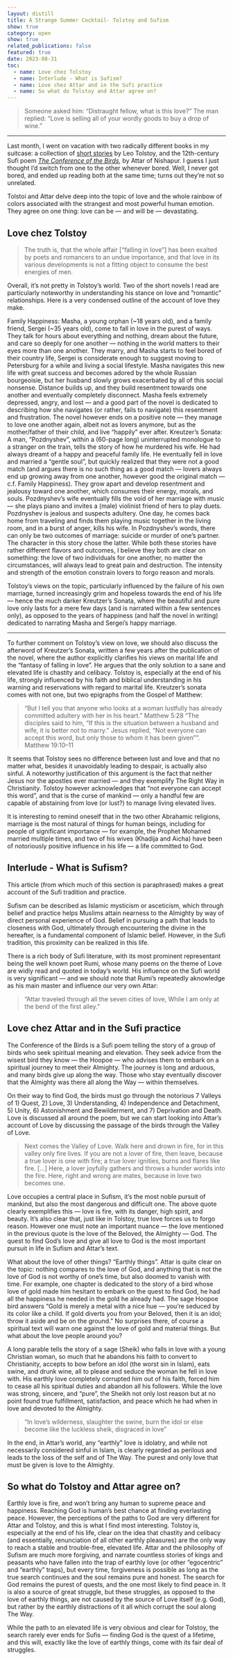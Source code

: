 ```yaml
---
layout: distill
title: A Strange Summer Cocktail- Tolstoy and Sufism
show: true
category: open
show: true
related_publications: false
featured: true
date: 2023-08-31
toc:
  - name: Love chez Tolstoy
  - name: Interlude - What is Sufism?
  - name: Love chez Attar and in the Sufi practice
  - name: So what do Tolstoy and Attar agree on? 
---
```


> Someone asked him: “Distraught fellow, what is this love?”
> The man replied: “Love is selling all of your wordly goods to buy a drop of wine.”

---

Last month, I went on vacation with two radically different books in my suitcase: a collection of [short stories](https://www.amazon.com/Death-Ilyich-Stories-Wordsworth-Classics/dp/1840224533/ref=sr_1_3?crid=1UU8ZIK0HF173&keywords=The+Death+of+Ivan+Ilyich+and+Other+Stories&qid=1692882786&s=books&sprefix=the+death+of+ivan+ilyich+and+other+stories%2Cstripbooks-intl-ship%2C253&sr=1-3) by Leo Tolstoy, and the 12th-century Sufi poem [_The Conference of the Birds_](https://www.goodreads.com/book/show/35187179-the-conference-of-the-birds), by Attar of Nishapur. I guess I just thought I’d switch from one to the other whenever bored. Well, I never got bored, and ended up reading both at the same time; turns out they’re not so unrelated.

Tolstoi and Attar delve deep into the topic of love and the whole rainbow of colors associated with the strangest and most powerful human emotion. They agree on one thing: love can be — and will be — devastating.

## Love chez Tolstoy

> The truth is, that the whole affair [“falling in love”] has been exalted by poets and romancers to an undue importance, and that love in its various developments is not a fitting 
> object to consume the best energies of men.

Overall, it’s not pretty in Tolstoy’s world. Two of the short novels I read are particularly noteworthy in understanding his stance on love and “romantic” relationships. Here is a very condensed outline of the account of love they make.

Family Happiness: Masha, a young orphan (~18 years old), and a family friend, Sergei (~35 years old), come to fall in love in the purest of ways. They talk for hours about everything and nothing, dream about the future, and care so deeply for one another — nothing in the world matters to their eyes more than one another. They marry, and Masha starts to feel bored of their country life, Sergei is considerate enough to suggest moving to Petersburg for a while and living a social lifestyle. Masha navigates this new life with great success and becomes adored by the whole Russian bourgeoisie, but her husband slowly grows exacerbated by all of this social nonsense. Distance builds up, and they build resentment towards one another and eventually completely disconnect. Masha feels extremely depressed, angry, and lost — and a good part of the novel is dedicated to describing how she navigates (or rather, fails to navigate) this resentment and frustration. The novel however ends on a positive note — they manage to love one another again, albeit not as lovers anymore, but as the mother/father of their child, and live “happily” ever after.
Kreutzer’s Sonata: A man, “Pozdnyshev”, within a (60-page long) uninterrupted monologue to a stranger on the train, tells the story of how he murdered his wife. He had always dreamt of a happy and peaceful family life. He eventually fell in love and married a “gentle soul”, but quickly realized that they were not a good match (and argues there is no such thing as a good match — lovers always end up growing away from one another, however good the original match — c.f. Family Happiness). They grow apart and develop resentment and jealousy toward one another, which consumes their energy, morals, and souls. Pozdnyshev’s wife eventually fills the void of her marriage with music — she plays piano and invites a (male) violinist friend of hers to play duets. Pozdnyshev is jealous and suspects adultery. One day, he comes back home from traveling and finds them playing music together in the living room, and in a burst of anger, kills his wife. In Pozdnyshev’s words, there can only be two outcomes of marriage: suicide or murder of one’s partner. The character in this story chose the latter.
While both these stories have rather different flavors and outcomes, I believe they both are clear on something: the love of two individuals for one another, no matter the circumstances, will always lead to great pain and destruction. The intensity and strength of the emotion constrain lovers to forgo reason and morals.

Tolstoy’s views on the topic, particularly influenced by the failure of his own marriage, turned increasingly grim and hopeless towards the end of his life — hence the much darker Kreutzer’s Sonata, where the beautiful and pure love only lasts for a mere few days (and is narrated within a few sentences only), as opposed to the years of happiness (and half the novel in writing) dedicated to narrating Masha and Sergei’s happy marriage.

---

To further comment on Tolstoy’s view on love, we should also discuss the afterword of Kreutzer’s Sonata, written a few years after the publication of the novel, where the author explicitly clarifies his views on marital life and the “fantasy of falling in love”. He argues that the only solution to a sane and elevated life is chastity and celibacy. Tolstoy is, especially at the end of his life, strongly influenced by his faith and biblical understanding in his warning and reservations with regard to marital life. Kreutzer’s sonata comes with not one, but two epigraphs from the Gospel of Matthew:

> “But I tell you that anyone who looks at a woman lustfully has already committed adultery with her in his heart.” Matthew 5:28
> “The disciples said to him, “If this is the situation between a husband and wife, it is better not to marry.” Jesus replied, “Not everyone can accept this word, but only those to whom it has been given””. Matthew 19:10–11

It seems that Tolstoy sees no difference between lust and love and that no matter what, besides it unavoidably leading to despair, is actually also sinful. A noteworthy justification of this argument is the fact that neither Jesus nor the apostles ever married — and they exemplify The Right Way in Christianity. Tolstoy however acknowledges that “not everyone can accept this word”, and that is the curse of mankind — only a handful few are capable of abstaining from love (or lust?) to manage living elevated lives.

It is interesting to remind oneself that in the two other Abrahamic religions, marriage is the most natural of things for human beings, including for people of significant importance — for example, the Prophet Mohamed married multiple times, and two of his wives (Khadija and Aicha) have been of notoriously positive influence in his life — a life committed to God.

## Interlude - What is Sufism?

This article (from which much of this section is paraphrased) makes a great account of the Sufi tradition and practice.

Sufism can be described as Islamic mysticism or asceticism, which through belief and practice helps Muslims attain nearness to the Almighty by way of direct personal experience of God. Belief in pursuing a path that leads to closeness with God, ultimately through encountering the divine in the hereafter, is a fundamental component of Islamic belief. However, in the Sufi tradition, this proximity can be realized in this life.

There is a rich body of Sufi literature, with its most prominent representant being the well known poet Rumi, whose many poems on the theme of Love are widly read and quoted in today’s world. His influence on the Sufi world is very significant — and we should note that Rumi’s repeatedly aknowledge as his main master and influence our very own Attar:

> “Attar traveled through all the seven cities of love, While I am only at the bend of the first alley.”

## Love chez Attar and in the Sufi practice

The Conference of the Birds is a Sufi poem telling the story of a group of birds who seek spiritual meaning and elevation. They seek advice from the wisest bird they know — the Hoopoe — who advises them to embark on a spiritual journey to meet their Almighty. The journey is long and arduous, and many birds give up along the way. Those who stay eventually discover that the Almighty was there all along the Way — within themselves.

On their way to find God, the birds must go through the notorious 7 Valleys of 1) Quest, 2) Love, 3) Understanding, 4) Independence and Detachment, 5) Unity, 6) Astonishment and Bewilderment, and 7) Deprivation and Death. Love is discussed all around the poem, but we can start looking into Attar’s account of Love by discussing the passage of the birds through the Valley of Love.

> Next comes the Valley of Love. Walk here and drown in fire, for in this valley only fire lives. If you are not a lover of fire, then leave, because a true lover is one with fire; a 
> true lover ignities, burns and flares like fire. […] Here, a lover joyfully gathers and throws a hunder worlds into the fire. Here, right and wrong are mates, because in love two 
> becomes one.

Love occupies a central place in Sufism, it’s the most noble pursuit of mankind, but also the most dangerous and difficult one. The above quote clearly exemplifies this — love is fire, with its danger, high spirit, and beauty. It’s also clear that, just like in Tolstoy, true love forces us to forgo reason. However one must note an important nuance — the love mentioned in the previous quote is the love of the Beloved, the Almighty — God. The quest to find God’s love and give all love to God is the most important pursuit in life in Sufism and Attar’s text.

What about the love of other things? “Earthly things”. Attar is quite clear on the topic: nothing compares to the love of God, and anything that is not the love of God is not worthy of one’s time, but also doomed to vanish with time. For example, one chapter is dedicated to the story of a bird whose love of gold made him hesitant to embark on the quest to find God, he had all the happiness he needed in the gold he already had. The sage Hoopoe bird answers “Gold is merely a metal with a nice hue — you’re seduced by its color like a child. If gold diverts you from your Beloved, then it is an idol; throw it aside and be on the ground.” No surprises there, of course a spiritual text will warn one against the love of gold and material things. But what about the love people around you?

A long parable tells the story of a sage (Sheik) who falls in love with a young Christian woman, so much that he abandons his faith to convert to Christianity, accepts to bow before an idol (the worst sin in Islam), eats swine, and drunk wine, all to please and seduce the woman he fell in love with. His earthly love completely corrupted him out of his faith, forced him to cease all his spiritual duties and abandon all his followers. While the love was strong, sincere, and “pure”, the Sheikh not only lost reason but at no point found true fulfillment, satisfaction, and peace which he had when in love and devoted to the Almighty.

> “In love’s wilderness, slaughter the swine, burn the idol or else become like the luckless sheik, disgraced in love”

In the end, in Attar’s world, any “earthly” love is idolatry, and while not necessarily considered sinful in Islam, is clearly regarded as perilous and leads to the loss of the self and of The Way. The purest and only love that must be given is love to the Almighty.

## So what do Tolstoy and Attar agree on? 

Earthly love is fire, and won’t bring any human to supreme peace and happiness. Reaching God is human’s best chance at finding everlasting peace. However, the perceptions of the paths to God are very different for Attar and Tolstoy, and this is what I find most interesting. Tolstoy is, especially at the end of his life, clear on the idea that chastity and celibacy (and essentially, renunciation of all other earthly pleasures) are the only way to reach a stable and trouble-free, elevated life. Attar and the philosophy of Sufism are much more forgiving, and narrate countless stories of kings and peasants who have fallen into the trap of earthly love (or other “egocentric” and “earthly” traps), but every time, forgiveness is possible as long as the true search continues and the soul remains pure and honest. The search for God remains the purest of quests, and the one most likely to find peace in. It is also a source of great struggle, but these struggles, as opposed to the love of earthly things, are not caused by the source of Love itself (e.g. God), but rather by the earthly distractions of it all which corrupt the soul along The Way.

While the path to an elevated life is very obvious and clear for Tolstoy, the search rarely ever ends for Sufis — finding God is the quest of a lifetime, and this will, exactly like the love of earthly things, come with its fair deal of struggles.
